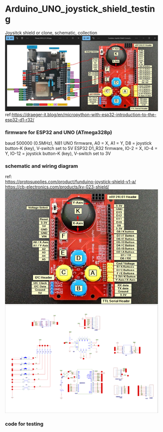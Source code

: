 # Arduino_UNO_joystick_shield_testing
Joysitck shield or clone, schematic, collection
![D1_R32_Joystick_shield_pin_mapping.JPG](D1_R32_Joystick_shield_pin_mapping.JPG)  
ref:https://draeger-it.blog/en/micropython-with-esp32-introduction-to-the-esp32-d1-r32/

### firmware for ESP32 and UNO (ATmega328p)
baud 500000 (0.5MHz), N81
UNO firmware, A0 = X, A1 = Y, D8 = joystick button-K (key), V-switch set to 5V
ESP32 D1_R32 firmware, IO-2 = X, IO-4 = Y, IO-12 = joystick button-K (key), V-switch set to 3V


### schematic and wiring diagram
ref:  
https://protosupplies.com/product/funduino-joystick-shield-v1-a/  
https://cb-electronics.com/products/ky-023-shield/  
![Funduino-Joystick-Shield-Connections.jpg](Funduino-Joystick-Shield-Connections.jpg)  
![KY-023-Shield-PIC-2.png](KY-023-Shield-PIC-2.png)

### code for testing



  
